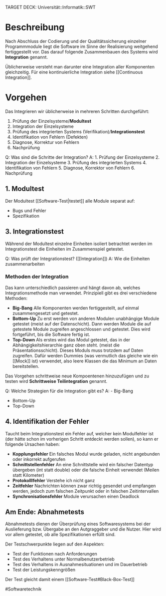 TARGET DECK: Universität::Informatik::SWT

 # Beschreibung
Nach Abschluss der Codierung und der Qualitätssicherung einzelner Programmmodule liegt die Software im Sinne der Realisierung weitgehend fertiggestellt vor.  Das darauf folgende Zusammenbauen des Systems wird **Integration** genannt.

Üblicherweise versteht man darunter eine Integration aller Komponenten gleichzeitig. Für eine kontinuierliche Integration siehe [[Continuous Integration]].

# Vorgehen
Das Integrieren wir üblicherweise in mehreren Schritten durchgeführt:
1. Prüfung der Einzelsysteme/**Modultest**
2. Integration der Einzelsysteme
3. Prüfung des integrierten Systems (Verifikation)/**Integrationstest**
4. Identifikation von Fehlern (Defekten)
5. Diagnose, Korrektur von Fehlern
6. Nachprüfung

Q: Was sind die Schritte der Integration?
A: 1. Prüfung der Einzelsysteme
2. Integration der Einzelsysteme
3. Prüfung des integrierten Systems
4. Identifikation von Fehlern
5. Diagnose, Korrektor von Fehlern
6. Nachprüfung
<!--ID: 1645610670049-->


## 1. Modultest
Der Modultest [[Software-Test|testet]] alle Module separat auf:
- Bugs und Fehler
- Spezifikation 


## 3. Integrationstest
Während der Modultest einzelne Einheiten isoliert betrachtet werden im Integrationstest die Einheiten im Zusammenspiel getestet.

Q: Was prüft der Integrationstest? ([[Integration]])
A: Wie die Einheiten zusammenarbeiten
<!--ID: 1645610670149-->


### Methoden der Integration
Das kann unterschiedlich passieren und hängt davon ab, welches Integrationsmethode man verwendet.
Prinzipiell gibt es drei verschiedene Methoden:
- **Big-Bang**
Alle Komponenten werden fertiggestellt, auf einmal zusammengesetzt und getestet.
- **Bottom-Up**
Zu erst werden von anderen Modulen unabhängige Module getestet (meist auf der Datenschicht). Dann werden Module die auf getestete Module zugreifen angeschlossen und getestet. Dies wird fortgeführt, bis die Software fertig ist.
- **Top-Down**
Als erstes wird das Modul getestet, das in der Abhängigkeitshierarchie ganz oben steht. (meist die Präsentationsschicht). Dieses Moduls muss trotzdem auf Daten zugreifen. Dafür werden Dummies (was vermutlich das gleiche wie ein [[Mock]] ist) verwendet, also leere Klassen die das Minimum an Daten bereitstellen.

Das Vorgehen schrittweise neue Kompoentenen hinzuzufügen und zu testen wird **Schrittweise Teilintegration** genannt.

Q: Welche Strategien für die Integration gibt es?
A: - Big-Bang
- Bottom-Up
- Top-Down
<!--ID: 1644666513988-->




## 4. Identifikation der Fehler
Taucht beim Integrationstest ein Fehler auf, welcher kein Modulfehler ist (der hätte schon im vorherigen Schritt entdeckt werden sollen), so kann er folgende Ursachen haben:
- **Kopplungsfehler**
Ein falsches Modul wurde geladen, nicht angebunden oder inkorrekt aufgerufen
- **Schnittstellenfehler**
An eine Schnittstelle wird ein falscher Datentyp übergeben (int statt double) oder die falsche Einheit verwendet (Meilen statt Kilometer)
- **Protokolllfehler**
Verstehe ich nicht ganz
- **Zeitfehler**
Nachrichten können zwar richtig gesendet und empfangen werden, jedoch zum falschen Zeitpunkt oder in falschen Zeitintervallen
- **Synchronisationsfehler**
Module verursachen einen Deadlock

## Am Ende: Abnahmetests
Abnahmetests dienen der Überprüfung eines Softwaresystems bei der Auslieferung bzw. Übergabe an den Autgraggeber und die Nutzer.
Hier wird vor allem getestet, ob alle Spezifikationen erfüllt sind.

Der Testschwerpunkte liegen auf den Aspekten:
- Test der Funktionen nach Anforderungen
- Test des Verhaltens unter Normalbenutzerbetrieb
- Test des Verhaltens in Ausnahmesituationen und im Dauerbetrieb
- Test der Leistungskenngrößen

Der Test gleicht damit einem [[Software-Test#Black-Box-Test]]

#Softwaretechnik 